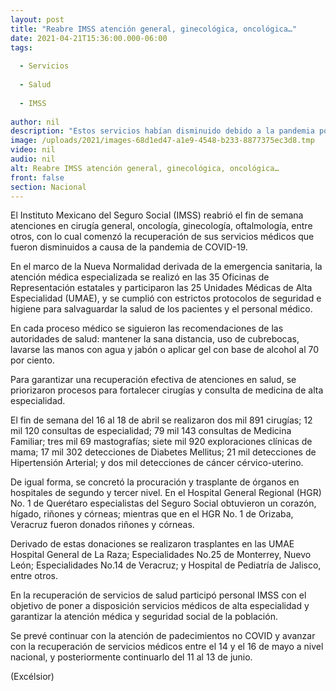 ```yaml
---
layout: post
title: "Reabre IMSS atención general, ginecológica, oncológica…"
date: 2021-04-21T15:36:00.000-06:00
tags:
  
  - Servicios
  
  - Salud
  
  - IMSS
  
author: nil
description: "Estos servicios habían disminuido debido a la pandemia por Covid-19; se priorizaron procesos para fortalecer cirugía y medicina de alta especialidad, precisa"
image: /uploads/2021/images-68d1ed47-a1e9-4548-b233-8877375ec3d8.tmp
video: nil
audio: nil
alt: Reabre IMSS atención general, ginecológica, oncológica…
front: false
section: Nacional
---
```


El Instituto Mexicano del Seguro Social (IMSS) reabrió el fin de semana atenciones en cirugía general, oncología, ginecología, oftalmología, entre otros, con lo cual comenzó la recuperación de sus servicios médicos que fueron disminuidos a causa de la pandemia de COVID-19.

En el marco de la Nueva Normalidad derivada de la emergencia sanitaria, la atención médica especializada se realizó en las 35 Oficinas de Representación estatales y participaron las 25 Unidades Médicas de Alta Especialidad (UMAE), y se cumplió con estrictos protocolos de seguridad e higiene para salvaguardar la salud de los pacientes y el personal médico.

En cada proceso médico se siguieron las recomendaciones de las autoridades de salud: mantener la sana distancia, uso de cubrebocas, lavarse las manos con agua y jabón o aplicar gel con base de alcohol al 70 por ciento.

Para garantizar una recuperación efectiva de atenciones en salud, se priorizaron procesos para fortalecer cirugías y consulta de medicina de alta especialidad.

El fin de semana del 16 al 18 de abril se realizaron dos mil 891 cirugías; 12 mil 120 consultas de especialidad; 79 mil 143 consultas de Medicina Familiar; tres mil 69 mastografías; siete mil 920 exploraciones clínicas de mama; 17 mil 302 detecciones de Diabetes Mellitus; 21 mil detecciones de Hipertensión Arterial; y dos mil detecciones de cáncer cérvico-uterino.

De igual forma, se concretó la procuración y trasplante de órganos en hospitales de segundo y tercer nivel. En el Hospital General Regional (HGR) No. 1 de Querétaro especialistas del Seguro Social obtuvieron un corazón, hígado, riñones y córneas; mientras que en el HGR No. 1 de Orizaba, Veracruz fueron donados riñones y córneas.

Derivado de estas donaciones se realizaron trasplantes en las UMAE Hospital General de La Raza; Especialidades No.25 de Monterrey, Nuevo León; Especialidades No.14 de Veracruz; y Hospital de Pediatría de Jalisco, entre otros.

En la recuperación de servicios de salud participó personal IMSS con el objetivo de poner a disposición servicios médicos de alta especialidad y garantizar la atención médica y seguridad social de la población.

Se prevé continuar con la atención de padecimientos no COVID y avanzar con la recuperación de servicios médicos entre el 14 y el 16 de mayo a nivel nacional, y posteriormente continuarlo del 11 al 13 de junio.

(Excélsior)